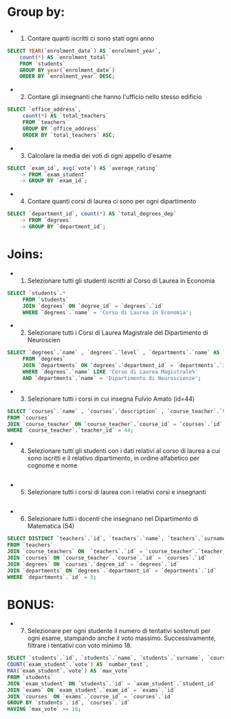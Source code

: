# Group by:
- 1. Contare quanti iscritti ci sono stati ogni anno
```sql
SELECT YEAR(`enrolment_date`) AS `enrolment_year`,
    count(*) AS `enrolment_total`
    FROM `students`
    GROUP BY year(`enrolment_date`) 
    ORDER BY `enrolment_year` DESC;
```
- 2. Contare gli insegnanti che hanno l'ufficio nello stesso edificio
```sql
SELECT `office_address`,     
     count(*) AS `total_teachers`
     FROM `teachers`
     GROUP BY `office_address` 
     ORDER BY `total_teachers` ASC;
```
- 3. Calcolare la media dei voti di ogni appello d'esame
```sql
SELECT `exam_id`, avg(`vote`) AS `average_rating`
    -> FROM `exam_student`
    -> GROUP BY `exam_id`;
```
- 4. Contare quanti corsi di laurea ci sono per ogni dipartimento

```sql
SELECT `department_id`, count(*) AS `total_degrees_dep`
    -> FROM `degrees`
    -> GROUP BY `department_id`;
```
# Joins:
- 1. Selezionare tutti gli studenti iscritti al Corso di Laurea in Economia
```sql
SELECT `students`.*
     FROM `students`
     JOIN `degrees` ON `degree_id` = `degrees`.`id`                 
     WHERE `degrees`.`name` = 'Corso di Laurea in Economia';
```
- 2. Selezionare tutti i Corsi di Laurea Magistrale del Dipartimento di Neuroscien
```sql
SELECT `degrees`.`name` , `degrees`.`level` , `departments`.`name` AS `department_name`
     FROM `degrees`
     JOIN `departments` ON `degrees`.`department_id` = `departments`.`id`
     WHERE `degrees`.`name` LIKE 'Corso di Laurea Magistrale%'
     AND `departments`.`name` = 'Dipartimento di Neuroscienze';
```
- 3. Selezionare tutti i corsi in cui insegna Fulvio Amato (id=44)
```sql
SELECT `courses`.`name` , `courses`.`description` , `course_teacher`.`teacher_id` 
FROM `courses` 
JOIN `course_teacher` ON `course_teacher`.`course_id` = `courses`.`id` 
WHERE `course_teacher`.`teacher_id` = 44;

```
- 4. Selezionare tutti gli studenti con i dati relativi al corso di laurea a cui sono iscritti e il relativo dipartimento, in ordine alfabetico per cognome e nome
```sql

```
- 5. Selezionare tutti i corsi di laurea con i relativi corsi e insegnanti
```sql

```
- 6. Selezionare tutti i docenti che insegnano nel Dipartimento di Matematica (54)
```sql
SELECT DISTINCT `teachers`.`id`, `teachers`.`name`, `teachers`.`surname` 
FROM `teachers`
JOIN `course_teachers` ON  `teachers`.`id` = `course_teacher`.`teacher_id`
JOIN `courses` ON `course_teacher`.`course`.`id` = `courses`.`id`
JOIN `degrees` ON `courses`.`degree_id` = `degrees`.`id`
JOIN `departments` ON `degrees`.`department_id` = `departments`.`id`
WHERE `departments`.`id` = 5;
```
# BONUS: 
- 7. Selezionare per ogni studente il numero di tentativi sostenuti per ogni esame, stampando anche il voto massimo. Successivamente, filtrare i tentativi con voto minimo 18.
```sql
SELECT `students`.`id`, `students`.`name`, `students`.`surname`, `courses`.`name`, 
COUNT(`exam_student`.`vote`) AS `number_test`, 
MAX(`exam_student`.`vote`) AS `max_vote`
FROM `students`
JOIN `exam_student` ON `students`.`id` = `axam_student`.`student_id`
JOIN `exams` ON `exam_student`.`exam_id` = `exams`.`id`
JOIN `courses` ON `exams`.`course_id` = `courses`.`id`
GROUP BY `students`.`id`, `courses`.`id`
HAVING `max_vote` >= 18;
```